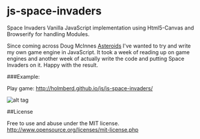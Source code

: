 # js-space-invaders

Space Invaders Vanilla JavaScript implementation using Html5-Canvas and Browserify for handling Modules.

Since coming across Doug McInnes [Asteroids](http://www.dougmcinnes.com/2010/05/12/html-5-asteroids/) I've wanted to try and write my own game engine in JavaScript. It took a week of reading up on game engines and another week of actually write the code and putting Space Invaders on it. Happy with the result.

###Example:

Play game: http://holmberd.github.io/js/js-space-invaders/

![alt tag](https://github.com/holmberd/js-space-invaders/blob/master/space-invaders.png)


##License

Free to use and abuse under the MIT license.
http://www.opensource.org/licenses/mit-license.php
